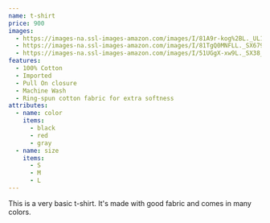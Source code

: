 ```yaml
---
name: t-shirt
price: 900
images:
  - https://images-na.ssl-images-amazon.com/images/I/81A9r-kog%2BL._UL1500_.jpg
  - https://images-na.ssl-images-amazon.com/images/I/81TgQ0MNFLL._SX679._SX._UX._SY._UY_.jpg
  - https://images-na.ssl-images-amazon.com/images/I/51UGgX-xw9L._SX38_SY50_CR,0,0,38,50_.jpg
features:
  - 100% Cotton
  - Imported
  - Pull On closure
  - Machine Wash
  - Ring-spun cotton fabric for extra softness
attributes:
  - name: color
    items:
      - black
      - red
      - gray
  - name: size
    items:
      - S
      - M
      - L       
---
```


This is a very basic t-shirt. It's made with good fabric and comes in many colors.
